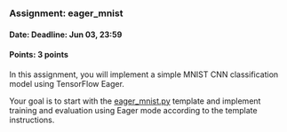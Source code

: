 ### Assignment: eager_mnist
#### Date: Deadline: Jun 03, 23:59
#### Points: 3 points

In this assignment, you will implement a simple MNIST CNN classification model
using TensorFlow Eager.

Your goal is to start with the
[eager_mnist.py](https://github.com/ufal/npfl114/tree/past-1718/labs/13/eager_mnist.py)
template and implement training and evaluation using Eager mode according
to the template instructions.
